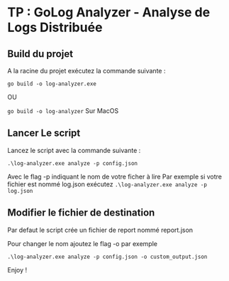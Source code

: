 # TP : GoLog Analyzer - Analyse de Logs Distribuée



## Build du projet 

A la racine du projet exécutez la commande suivante : 

``` go build -o log-analyzer.exe ``` 

OU 

``` go build -o log-analyzer ```  Sur MacOS


## Lancer Le script 

Lancez le script avec la commande suivante : 

``` .\log-analyzer.exe analyze -p config.json ``` 

Avec le flag -p indiquant le nom de votre ficher à lire 
Par exemple si votre fichier est nommé log.json exécutez 
``` .\log-analyzer.exe analyze -p log.json ``` 

## Modifier le fichier de destination 

Par defaut le script crée un fichier de report nommé report.json 

Pour changer le nom ajoutez le flag -o par exemple 

``` .\log-analyzer.exe analyze -p config.json -o custom_output.json ```

Enjoy !